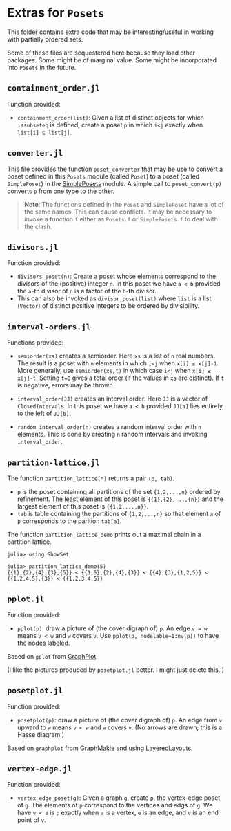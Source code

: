 # Extras for `Posets`

This folder contains extra code that may be interesting/useful
in working with partially ordered sets. 

Some of these files are sequestered here
because they load other packages. Some might be of marginal value. Some
might be incorporated into `Posets` in the future. 


## `containment_order.jl`

Function provided:

*  `containment_order(list)`:
  Given a list of distinct objects for which `issubseteq` is defined, 
  create a poset `p` in which `i<j` exactly when `list[i] ⊆ list[j]`.

## `converter.jl`

This file provides the function `poset_converter` that may be use to convert a poset
defined in this `Posets` module (called `Poset`) to a poset (called `SimplePoset`)
in the [SimplePosets](https://github.com/scheinerman/SimplePosets.jl) module.
A simple call to `poset_convert(p)` converts `p` from one
type to the other. 

> **Note**: The functions defined in the `Poset` and `SimplePoset` have a lot of the same names. This can cause conflicts. It may be necessary to invoke a function `f` either as `Posets.f` or `SimplePosets.f` to deal with the clash. 

## `divisors.jl`

Function provided:

* `divisors_poset(n)`: Create a poset whose elements correspond to the divisors of 
  the (positive) integer `n`. In this poset we have `a < b` provided the `a`-th divisor of `n`
  is a factor of the `b`-th divisor. 
* This can also be invoked as `divisor_poset(list)` where `list` is a list (`Vector`) of 
  distinct positive integers to be ordered by divisibility. 


## `interval-orders.jl`

Functions provided:

* `semiorder(xs)` creates a semiorder. Here `xs` is a list of `n` real numbers. 
The result is a poset with `n` elements in which `i<j` when `x[i] ≤ x[j]-1`. 
More generally, use `semiorder(xs,t)` in which case `i<j` when `x[i] ≤ x[j]-t`. 
Setting `t=0` gives a total order (if the values in `xs` are distinct). 
If `t` is negative, errors may be thrown. 

* `interval_order(JJ)` creates an interval order. Here `JJ` is a vector of
`ClosedInterval`s. In this poset we have `a < b` provided `JJ[a]` lies entirely
to the left of `JJ[b]`.

* `random_interval_order(n)` creates a random interval order with `n` elements. This is done by
creating `n` random intervals and invoking `interval_order`. 

## `partition-lattice.jl`

The function `partition_lattice(n)` returns a pair `(p, tab)`. 
* `p` is the poset containing all partitions of the set `{1,2,...,n}` ordered by refinement. 
  The least element of this poset is `{{1},{2},...,{n}}` and the largest element of this poset is `{{1,2,...,n}}`.
* `tab` is table containing the partitions of `{1,2,...,n}` so that element `a` of `p` 
  corresponds to the parition `tab[a]`.

The function `partition_lattice_demo` prints out a maximal chain in a partition lattice. 
```
julia> using ShowSet

julia> partition_lattice_demo(5)
{{1},{2},{4},{3},{5}} < {{1,5},{2},{4},{3}} < {{4},{3},{1,2,5}} < {{1,2,4,5},{3}} < {{1,2,3,4,5}}
```



## `pplot.jl`

Function provided:
* `pplot(p)`: draw a picture of (the cover digraph of) `p`. An edge `v → w` means 
`v < w` and `w` covers `v`. Use `pplot(p, nodelable=1:nv(p))` to have the nodes labeled.

Based on `gplot` from [GraphPlot](https://github.com/JuliaGraphs/GraphPlot.jl).

(I like the pictures produced by `posetplot.jl` better. I might just delete this. )

## `posetplot.jl`

Function provided:
* `posetplot(p)`: draw a picture of (the cover digraph of) `p`. An edge from `v` upward to `w`
  means `v < w` and `w` covers `v`. (No arrows are drawn; this is a Hasse diagram.)

Based on `graphplot` from [GraphMakie](https://graph.makie.org/stable/) and using [LayeredLayouts](https://github.com/oxinabox/LayeredLayouts.jl).


## `vertex-edge.jl`

Function provided:

* `vertex_edge_poset(g)`: Given a graph `g`, create `p`, the vertex-edge poset of `g`.
  The elements of `p` correspond to the vertices and edgs of
  `g`. We have `v < e` is `p` exactly when `v` is a vertex, 
  `e` is an edge, and `v` is an end point of `v`.